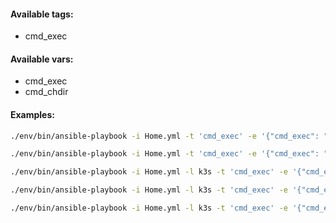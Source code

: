 #### Available tags:
- cmd_exec

#### Available vars:
- cmd_exec
- cmd_chdir

#### Examples:
```bash
./env/bin/ansible-playbook -i Home.yml -t 'cmd_exec' -e '{"cmd_exec": "reboot"}' playbooks/Base.yml
```
```bash
./env/bin/ansible-playbook -i Home.yml -t 'cmd_exec' -e '{"cmd_exec": "poweroff"}' playbooks/Base.yml
```
```bash
./env/bin/ansible-playbook -i Home.yml -l k3s -t 'cmd_exec' -e '{"cmd_exec": "cilium status"}' -v playbooks/Base.yml
```
```bash
./env/bin/ansible-playbook -i Home.yml -l k3s -t 'cmd_exec' -e '{"cmd_exec": "crictl rmi -q"}' -v playbooks/Base.yml
```
```bash
./env/bin/ansible-playbook -i Home.yml -l k3s -t 'cmd_exec' -e '{"cmd_exec": "k3s-killall.sh"}' playbooks/Base.yml
```
